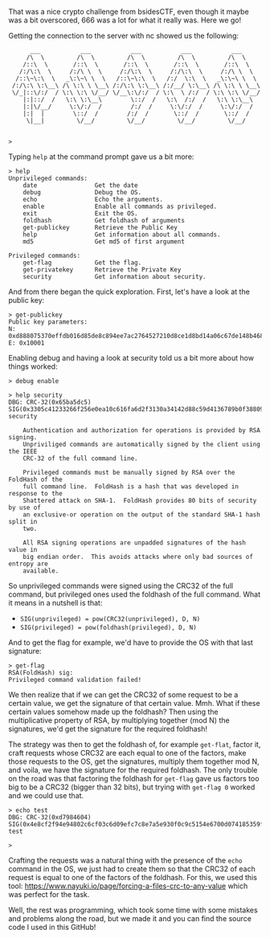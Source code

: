 That was a nice crypto challenge from bsidesCTF, even though it maybe was a bit overscored, 666 was a lot for what it really was. Here we go!

Getting the connection to the server with nc showed us the following:
```
      ___           ___           ___           ___           ___     
     /\  \         /\  \         /\  \         /\  \         /\  \    
    /::\  \       /::\  \       /::\  \       /::\  \       /::\  \   
   /:/\:\  \     /:/\ \  \     /:/\:\  \     /:/\:\  \     /:/\ \  \  
  /::\~\:\  \   _\:\~\ \  \   /::\~\:\  \   /:/  \:\  \   _\:\~\ \  \
 /:/\:\ \:\__\ /\ \:\ \ \__\ /:/\:\ \:\__\ /:/__/ \:\__\ /\ \:\ \ \__\
 \/_|::\/:/  / \:\ \:\ \/__/ \/__\:\/:/  / \:\  \ /:/  / \:\ \:\ \/__/
    |:|::/  /   \:\ \:\__\        \::/  /   \:\  /:/  /   \:\ \:\__\  
    |:|\/__/     \:\/:/  /        /:/  /     \:\/:/  /     \:\/:/  /  
    |:|  |        \::/  /        /:/  /       \::/  /       \::/  /   
     \|__|         \/__/         \/__/         \/__/         \/__/    


>
```

Typing `help` at the command prompt gave us a bit more:
```
> help
Unprivileged commands:
    date                Get the date
    debug               Debug the OS.
    echo                Echo the arguments.
    enable              Enable all commands as privileged.
    exit                Exit the OS.
    foldhash            Get foldhash of arguments
    get-publickey       Retrieve the Public Key
    help                Get information about all commands.
    md5                 Get md5 of first argument

Privileged commands:
    get-flag            Get the flag.
    get-privatekey      Retrieve the Private Key
    security            Get information about security.
```

And from there began the quick exploration. First, let's have a look at the public key:

```
> get-publickey
Public key parameters:
N: 0xd888075370effdb016d85de8c894ee7ac2764527210d8ce1d8bd14a06c67de148b4680781366002f9649e3885e18ab950120c660970ab9a499ea74ea7aa38fe732940b5204300ef7b96a608efec1a74007a4b1d592cf9eb23890d8fa416202857d0e0f9ebad79324d03d09db0502ff4bae0b2dfc0b150ddea806a5ff24e2d32f
E: 0x10001
```

Enabling debug and having a look at security told us a bit more about how things worked:
```
> debug enable

> help security
DBG: CRC-32(0x65ba5dc5) SIG(0x3305c41233266f256e0ea10c616fa6d2f3130a34142d88c59d4136789b0f388095372c9ec4060b498fe47f9a257a3ce7060996a501d3322c6506c80d8387bb61497b5812772cb92d2656470b8035894f1bc1f2a621ca27d61f5544dd183380c3af6fe3e6d64e01a47c0e90fb46c257aec853ab7c0dabbe899ca21a0e5f54b204)
security

	Authentication and authorization for operations is provided by RSA signing.
	Unpriviliged commands are automatically signed by the client using the IEEE
	CRC-32 of the full command line.

	Privileged commands must be manually signed by RSA over the FoldHash of the
	full command line.  FoldHash is a hash that was developed in response to the
	Shattered attack on SHA-1.  FoldHash provides 80 bits of security by use of
	an exclusive-or operation on the output of the standard SHA-1 hash split in
	two.

	All RSA signing operations are unpadded signatures of the hash value in
	big endian order.  This avoids attacks where only bad sources of entropy are
	available.
```

So unprivileged commands were signed using the CRC32 of the full command, but privileged ones used the foldhash of the full command. What it means in a nutshell is that:
- `SIG(unprivileged) = pow(CRC32(unprivileged), D, N)`
- `SIG(privileged) = pow(foldhash(privileged), D, N)`

And to get the flag for example, we'd have to provide the OS with that last signature:

```
> get-flag
RSA(FoldHash) sig:
Privileged command validation failed!
```

We then realize that if we can get the CRC32 of some request to be a certain value, we get the signature of that certain value. Mmh. What if these certain values somehow made up the foldhash? Then using the multiplicative property of RSA, by multiplying together (mod N) the signatures, we'd get the signature for the required foldhash!

The strategy was then to get the foldhash of, for example `get-flat`, factor it, craft requests whose CRC32 are each equal to one of the factors, make those requests to the OS, get the signatures, multiply them together mod N, and voila, we have the signature for the required foldhash. The only trouble on the road was that factoring the foldhash for `get-flag` gave us factors too big to be a CRC32 (bigger than 32 bits), but trying with `get-flag 0` worked and we could use that.

```
> echo test
DBG: CRC-32(0xd7984604) SIG(0x4e8cf2f94e94802c6cf03c6d09efc7c8e7a5e930f0c9c5154e6700d074185359f14fa4733adffb76c316c3963ad7c9a87bb90fdce935b91ed1682afea08fb1bc85e2324a930bc67d99bfdd3fad35accbff3aa7c8cdca69bcda5dd5d60e2df08d99f9e119f23fd00a9c7eab3428e352d2fd7c307a34167650bc37ef4e6d3fd3e9)
test

>
```

Crafting the requests was a natural thing with the presence of the `echo` command in the OS, we just had to create them so that the CRC32 of each request is equal to one of the factors of the foldhash. For this, we used this tool: https://www.nayuki.io/page/forcing-a-files-crc-to-any-value which was perfect for the task.

Well, the rest was programming, which took some time with some mistakes and problems along the road, but we made it and you can find the source code I used in this GitHub!

